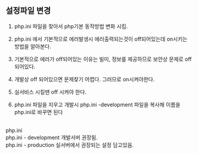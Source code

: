 ## 설정파일 변경

1. php.ini 파일을 찾아서 php기본 동작방법 변화 시킴.

2. php.ini 에서 기본적으로 에러발생시 에러출력되는것이 off되어있는데 on시키는 방법을 알아본다.

3. 기본적으로 에러가 off되어있는 이유는 빌미, 정보를 제공하므로 보안상 문제로 off되어있다. 

4. 개발상 off 되어있으면 문제찾기 어렵다. 그러므로 on시켜야한다.

5. 실서비스 시킬땐 off 시켜야 한다.

6. php.ini 파일을 지우고 개발시 php.ini -development 파일을 복사해 이름을 php.ini로 바꾸면 된다

<br>
php.ini<br>
php.ini - development 개발서버 권장됨.<br>
php.ini - production 실서버에서 권장되는 설정 담고있음.<br>


